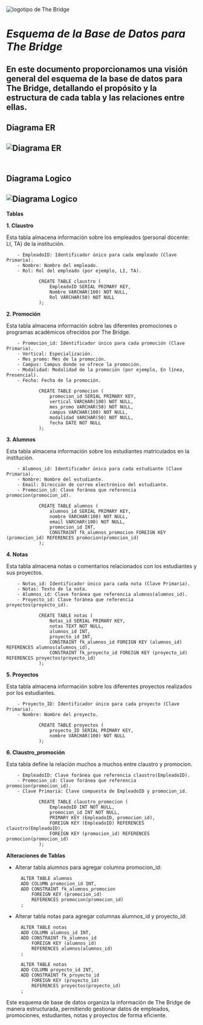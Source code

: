 ![logotipo de The Bridge](https://user-images.githubusercontent.com/27650532/77754601-e8365180-702b-11ea-8bed-5bc14a43f869.png "logotipo de The Bridge")

# *Esquema de la Base de Datos para The Bridge*

En este documento proporcionamos una visión general del esquema de la base de datos para The Bridge, detallando el propósito y la estructura de cada tabla y las relaciones entre ellas.
---
**Diagrama ER**
---
![Diagrama ER](https://github.com/steph-d989/ProyectoBBDD/blob/main/ER%20DIAGRAM%20PROYECTO%20BBDD.png)
---
<br>**Diagrama Logico**
---
![Diagrama Logico](https://github.com/steph-d989/ProyectoBBDD/blob/main/MODELO%20LOGICO%20PROYECTO%20BBDD.png)
---

**Tablas**

**1. Claustro**
   
   Esta tabla almacena información sobre los empleados (personal docente: LI, TA) de la institución.

        - EmpleadoID: Identificador único para cada empleado (Clave Primaria).
        - Nombre: Nombre del empleado.
        - Rol: Rol del empleado (por ejemplo, LI, TA).

                CREATE TABLE claustro (
                    EmpleadoID SERIAL PRIMARY KEY,
                    Nombre VARCHAR(100) NOT NULL,
                    Rol VARCHAR(50) NOT NULL
                );

**2. Promoción**
   
   Esta tabla almacena información sobre las diferentes promociones o programas académicos ofrecidos por The Bridge.

        - Promocion_id: Identificador único para cada promoción (Clave Primaria).
        - Vertical: Especialización.
        - Mes_promo: Mes de la promoción.
        - Campus: Campus donde se ofrece la promoción.
        - Modalidad: Modalidad de la promoción (por ejemplo, En línea, Presencial).
        - Fecha: Fecha de la promoción.

                CREATE TABLE promocion (
                    promocion_id SERIAL PRIMARY KEY,
                    vertical VARCHAR(100) NOT NULL,
                    mes_promo VARCHAR(50) NOT NULL,
                    campus VARCHAR(100) NOT NULL,
                    modalidad VARCHAR(50) NOT NULL,
                    fecha DATE NOT NULL
                );
   
**3. Alumnos**
   
   Esta tabla almacena información sobre los estudiantes matriculados en la institución.

        - Alumnos_id: Identificador único para cada estudiante (Clave Primaria).
        - Nombre: Nombre del estudiante.
        - Email: Dirección de correo electrónico del estudiante.
        - Promocion_id: Clave foránea que referencia promocion(promocion_id).

                CREATE TABLE alumnos (
                    alumnos_id SERIAL PRIMARY KEY,
                    nombre VARCHAR(100) NOT NULL,
                    email VARCHAR(100) NOT NULL,
                    promocion_id INT,
                    CONSTRAINT fk_alumnos_promocion FOREIGN KEY (promocion_id) REFERENCES promocion(promocion_id)
                );
   
**4. Notas**
   
   Esta tabla almacena notas o comentarios relacionados con los estudiantes y sus proyectos.

        - Notas_id: Identificador único para cada nota (Clave Primaria).
        - Notas: Texto de la nota.
        - Alumnos_id: Clave foránea que referencia alumnos(alumnos_id).
        - Proyecto_id: Clave foránea que referencia proyectos(proyecto_id).

                CREATE TABLE notas (
                    Notas_id SERIAL PRIMARY KEY,
                    notas TEXT NOT NULL,
                    alumnos_id INT,
                    proyecto_id INT,
                    CONSTRAINT fk_alumnos_id FOREIGN KEY (alumnos_id) REFERENCES alumnos(alumnos_id),
                    CONSTRAINT fk_proyecto_id FOREIGN KEY (proyecto_id) REFERENCES proyectos(proyecto_id)
                );
   
**5. Proyectos**
   
   Esta tabla almacena información sobre los diferentes proyectos realizados por los estudiantes.

        - Proyecto_ID: Identificador único para cada proyecto (Clave Primaria).
        - Nombre: Nombre del proyecto.

                CREATE TABLE proyectos (
                    proyecto_ID SERIAL PRIMARY KEY,
                    nombre VARCHAR(100) NOT NULL
                );
   
**6. Claustro_promoción**
   
   Esta tabla define la relación muchos a muchos entre claustro y promocion.

        - EmpleadoID: Clave foránea que referencia claustro(EmpleadoID).
        - Promocion_id: Clave foránea que referencia promocion(promocion_id).
        - Clave Primaria: Clave compuesta de EmpleadoID y promocion_id.

                CREATE TABLE claustro_promocion (
                    EmpleadoID INT NOT NULL,
                    promocion_id INT NOT NULL,
                    PRIMARY KEY (EmpleadoID, promocion_id),
                    FOREIGN KEY (EmpleadoID) REFERENCES claustro(EmpleadoID),
                    FOREIGN KEY (promocion_id) REFERENCES promocion(promocion_id)
                );
   
**Alteraciones de Tablas**

- Alterar tabla alumnos para agregar columna promocion_id:

        ALTER TABLE alumnos
        ADD COLUMN promocion_id INT,
        ADD CONSTRAINT fk_alumnos_promocion
            FOREIGN KEY (promocion_id)
            REFERENCES promocion(promocion_id)
        ;
        
- Alterar tabla notas para agregar columnas alumnos_id y proyecto_id:

        ALTER TABLE notas
        ADD COLUMN alumnos_id INT,
        ADD CONSTRAINT fk_alumnos_id
            FOREIGN KEY (alumnos_id)
            REFERENCES alumnos(alumnos_id)
        ;

        ALTER TABLE notas
        ADD COLUMN proyecto_id INT,
        ADD CONSTRAINT fk_proyecto_id
            FOREIGN KEY (proyecto_id)
            REFERENCES proyectos(proyecto_id)
        ;
        
Este esquema de base de datos organiza la información de The Bridge de manera estructurada, permitiendo gestionar datos de empleados, promociones, estudiantes, notas y proyectos de forma eficiente.








